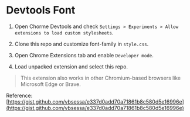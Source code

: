 # Devtools Font

1. Open Chorme Devtools and check `Settings > Experiments > Allow extensions to load custom stylesheets`.

2. Clone this repo and customize font-family in `style.css`.

3. Open Chrome Extensions tab and enable `Developer mode`.

4. Load unpacked extension and select this repo.

> This extension also works in other Chromium-based browsers like Microsoft Edge or Brave.

Reference: [https://gist.github.com/vbsessa/e337d0add70a71861b8c580d5e16996e](https://gist.github.com/vbsessa/e337d0add70a71861b8c580d5e16996e)